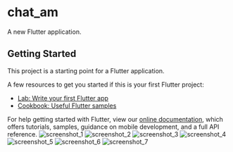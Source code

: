# chat_am

A new Flutter application.

## Getting Started

This project is a starting point for a Flutter application.

A few resources to get you started if this is your first Flutter project:

- [Lab: Write your first Flutter app](https://flutter.dev/docs/get-started/codelab)
- [Cookbook: Useful Flutter samples](https://flutter.dev/docs/cookbook)

For help getting started with Flutter, view our
[online documentation](https://flutter.dev/docs), which offers tutorials,
samples, guidance on mobile development, and a full API reference.
![screenshot_1](https://user-images.githubusercontent.com/87347374/135834779-195b7d24-1129-4089-b375-b1d90c7e3a18.png)
![screenshot_2](https://user-images.githubusercontent.com/87347374/135834812-ce0dbb73-b1b5-4f36-9d2d-84066f36af57.png)
![screenshot_3](https://user-images.githubusercontent.com/87347374/135834833-11c5d142-05aa-48ed-8a41-663eae524298.png)
![screenshot_4](https://user-images.githubusercontent.com/87347374/135834844-1fc2f7ba-12b5-422c-a967-d77f87232e87.png)
![screenshot_5](https://user-images.githubusercontent.com/87347374/135834857-2d811898-525e-49a9-9368-3c3256574c0f.png)
![screenshot_6](https://user-images.githubusercontent.com/87347374/135834875-a9d08b0f-c188-4db8-9c71-64e13cd3fb4b.png)
![screenshot_7](https://user-images.githubusercontent.com/87347374/135834907-0bb554ba-b725-4b36-8258-916081ac4b31.png)
